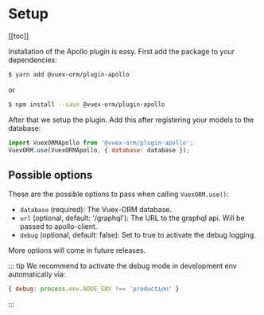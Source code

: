 # Setup

[[toc]]

Installation of the Apollo plugin is easy. First add the package to your dependencies:

```bash
$ yarn add @vuex-orm/plugin-apollo
```

or

```bash
$ npm install --save @vuex-orm/plugin-apollo
```


After that we setup the plugin. Add this after registering your models to the database:

```javascript
import VuexORMApollo from '@vuex-orm/plugin-apollo';
VuexORM.use(VuexORMApollo, { database: database });
```

## Possible options

These are the possible options to pass when calling `VuexORM.use()`:

- `database` (required): The Vuex-ORM database.
- `url` (optional, default: '/graphql'): The URL to the graphql api. Will be passed to apollo-client.
- `debug` (optional, default: false): Set to true to activate the debug logging.

More options will come in future releases.

::: tip
We recommend to activate the debug mode in development env automatically via:
```javascript
{ debug: process.env.NODE_ENV !== 'production' }
```
:::

